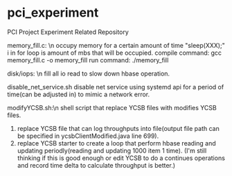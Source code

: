 # pci_experiment
PCI Project Experiment Related Repository

memory_fill.c: \n
occupy memory for a certain amount of time "sleep(XXX);"
i in for loop is amount of mbs that will be occupied.
compile command: gcc memory_fill.c -o memory_fill
run command: ./memory_fill

disk/iops: \n
fill all io read to slow down hbase operation.

disable_net_service.sh
disable net service using systemd api for a period of time(can be adjusted in) to mimic a network error.

modifyYCSB.sh:\n
shell script that replace YCSB files with modifies YCSB files.
1. replace YCSB file that can log throughputs into file(output file path can be specified in ycsbClientModified.java line 699).
2. replace YCSB starter to create a loop that perform hbase reading and updating periodly(reading and updating 1000 item 1 time). (I'm still thinking if this is good enough or edit YCSB to do a continues operations and record time delta to calculate throughput is better.)
